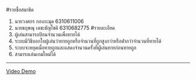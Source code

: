 #รายชื่อสมาชิค
1.	นายวงศกร  กองกะมุด 6310611006
2.	นายธฤษณุ  เตชะธัญโชติ 6310682775
#รายละเอียด
1.	ผู้เล่นสามารถป้อนจํานวนเพื่อทายได้
2.	ระบบมีวิธีบอกใบผู้เล่นว่าทายถูกหรือจํานวนที่ถูกสูงกว่าหรือต่ํากว่าจํานวนที่ทายได้
3.	ระบบจะหยุดเมื่อทายถูกและแสดงจํานวนครั้งที่ผูัเล่นทายก่อนทายถูก
4.	สามารถเล่นเกมใหม่ได้
------------------------------
[Video Demo](https://youtu.be/34r_QkdpVvw)
